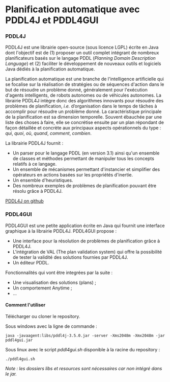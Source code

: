 # Planification automatique avec PDDL4J et PDDL4GUI 

### PDDL4J

PDDL4J est une librairie open-source (sous licence LGPL) écrite en Java dont l'objectif est de (1) proposer un outil complet intégrant de nombreux planificateurs basés sur le langage PDDL (*Planning Domain Description Language*) et (2) faciliter le développement de nouveaux outils et logiciels Java dédiés à la planification automatique.

La planification automatique est une branche de l'intelligence artificielle qui se focalise sur la réalisation de stratégies ou de séquences d'action dans le but de résoudre un problème donné, généralement pour l'exécution d'agents intelligents, de robots autonomes ou de véhicules autonomes. La librairie PDDL4J intègre donc des algorithmes innovants pour résoudre des problèmes de planification, *i.e.* d’organisation dans le temps de tâches à accomplir pour résoudre un problème donné. La caractéristique principale de la planification est sa dimension temporelle. Souvent ébauchée par une liste des choses à faire, elle se concrétise ensuite par un plan répondant de façon détaillée et concrète aux principaux aspects opérationnels du type : *qui*, *quoi*, *où*, *quand*, *comment*, *combien*.

La librairie PDDL4J fournit :
  - Un parser pour le langage PDDL (en version 3.1) ainsi qu'un ensemble de classes et méthodes permettant de manipuler tous les concepts relatifs à ce langage.
  - Un ensemble de mécanismes permettant d'instancier et simplifier des opérateurs en actions basées sur les propriétés d'inertie.
  - Un ensemble d'heuristiques.
  - Des nombreux exemples de problèmes de planification pouvant être résolu grâce à PDDL4J.

[PDDL4J on github](https://github.com/pellierd/pddl4j)

### PDDL4GUI

PDDL4GUI est une petite application écrite en Java qui fournit une interface graphique à la librairie PDDL4J. PDDL4GUI propose :
  - Une interface pour la résolution de problèmes de planification grâce à PDDL4J.
  - L'intégration de VAL (The plan validation system) qui offre la possibilité de tester la validité des solutions fournies par PDDL4J.
  - Un éditeur PDDL.

Fonctionnalités qui vont être integrées par la suite :
  - Une visualisation des solutions (plans) ;
  - Un comportement Anytime ;
  - ...
  
#### Comment l'utiliser
Télécharger ou cloner le repository.

Sous windows avec la ligne de commande :

    java -javaagent:libs/pddl4j-3.5.0.jar -server -Xms2048m -Xmx2048m -jar pddl4gui.jar

Sous linux avec le script *pddl4gui.sh* disponible à la racine du repository :
    
    ./pddl4gui.sh
    
*Note : les dossiers libs et resources sont nécessaires car non intégré dans le jar.*
